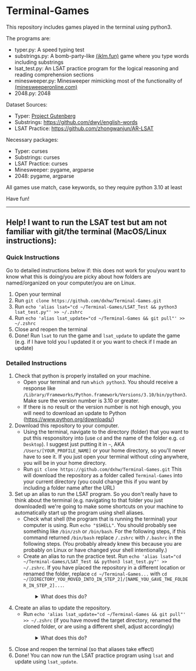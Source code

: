 # Terminal-Games

This repository includes games played in the terminal using python3.

The programs are:
* typer.py: A speed typing test
* substrings.py: A bomb-party-like [(jklm.fun)](jklm.fun) game where you type words including substrings
* lsat_test.py: An LSAT practice program for the logical reasoning and reading comprehension sections
* minesweeper.py: Minesweeper mimicking most of the functionality of [(minesweeperonline.com)](minesweeperonline.com)
* 2048.py: 2048

Dataset Sources:
* Typer: [Project Gutenberg](https://www.gutenberg.org/)
* Substrings: https://github.com/dwyl/english-words
* LSAT Practice: https://github.com/zhongwanjun/AR-LSAT

Necessary packages:
* Typer: curses
* Substrings: curses
* LSAT Practice: curses
* Minesweeper: pygame, argparse
* 2048: pygame, argparse

All games use match, case keywords, so they require python 3.10 at least

Have fun!

---
## Help! I want to run the LSAT test but am not familiar with git/the terminal (MacOS/Linux instructions):

### Quick Instructions
Go to detailed instructions below if: this does not work for you/you want to know what this is doing/you are picky about how folders are named/organized on your computer/you are on Linux. 

1. Open your terminal
2. Run `git clone https://github.com/dxhw/Terminal-Games.git`
3. Run `echo 'alias lsat="cd ~/Terminal-Games/LSAT_Test && python3 lsat_test.py"' >> ~/.zshrc`
4. Run `echo 'alias lsat_update="cd ~/Terminal-Games && git pull"' >> ~/.zshrc`
5. Close and reopen the terminal
6. Done! Run `lsat` to run the game and `lsat_update` to update the game (e.g. if I have told you I updated it or you want to check if I made an update)

### Detailed Instructions

1. Check that python is properly installed on your machine. 
    * Open your terminal and run `which python3`. You should receive a response like `/Library/Frameworks/Python.framework/Versions/3.10/bin/python3`. Make sure the version number is 3.10 or greater.
    * If there is no result or the version number is not high enough, you will need to download an update to Python (https://www.python.org/downloads/)
2. Download this repository to your computer. 
    * Using the terminal, navigate to the directory (folder) that you want to put this responsitory into (use `cd` and the name of the folder e.g. `cd Desktop`). I suggest just putting it in `~`, AKA `/Users/[YOUR_PROFILE_NAME]` or your home directory, so you'll never have to see it. If you just open your terminal without `cd`ing anywhere, you will be in your home directory.
    * Run `git clone https://github.com/dxhw/Terminal-Games.git` This will download the repository as a folder called `Terminal-Games` into your current directory (you could change this if you want by including a folder name after the URL)
3. Set up an alias to run the LSAT program. So you don't really have to think about the terminal (e.g. navigating to that folder you just downloaded) we're going to make some shortcuts on your machine to automatically start up the program using shell aliases. 
    * Check what shell (the program that is running the terminal) your computer is using. Run `echo "$SHELL"`. You should probably see something like `/bin/zsh` or `/bin/bash`. For the following steps, if this command returned `/bin/bash` replace `/.zshrc` with `/.bashrc` in the following steps. (You probably already knew this because you are probably on Linux or have changed your shell intentionally.)
    * Create an alias to run the practice test. Run `echo 'alias lsat="cd ~/Terminal-Games/LSAT_Test && python3 lsat_test.py"' >> ~/.zshrc`. If you have placed the repository in a different location or renamed the folder, replace `cd ~/Terminal-Games...` with `cd ~/[DIRECTORY_YOU_MOVED_INTO_IN_STEP_2]/[NAME_YOU_GAVE_THE_FOLDER_IN_STEP_2]...`. 
<details>    
<summary style="margin-left: 80px;"> What does this do? </summary>
This alias: 

1. Moves to the `LSAT_Test` directory inside of this repository (this is necessary because of how the question file paths are set up) and 
2. Runs the `lsat_test` program using Python. 

The `echo 'alias [ALIAS_NAME]="[COMMAND]"' >> ~/.zshrc` says "append to my shell configuration file (`/.zshrc` or maybe `/.bashrc`) this alias command so that when I run the alias name, my terminal treats it as the full command"
</details>

4. Create an alias to update the repository. 
    * Run `echo 'alias lsat_update="cd ~/Terminal-Games && git pull"' >> ~/.zshrc` (if you have moved the target directory, renamed the cloned folder, or are using a different shell, adjust accordingly)
<details>
<summary style="margin-left: 80px;"> What does this do? </summary>
This alias: 

1. Moves to the `Terminal-Games` directory (the repository folder) and
2. Pulls the latest updates to this repository using `git pull`
</details>

5. Close and reopen the terminal (so that aliases take effect)
6. Done! You can now run the LSAT practice program using `lsat` and update using `lsat_update`.
